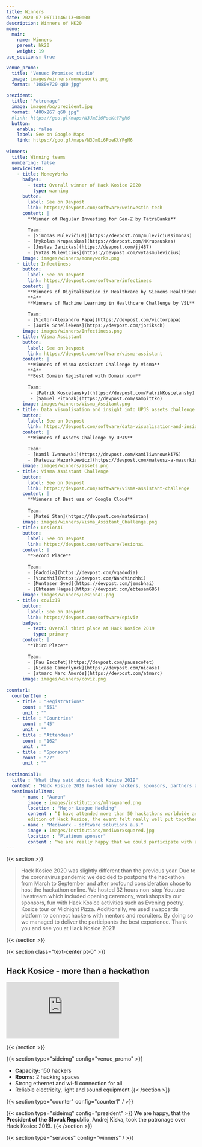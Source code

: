 ```yaml
---
title: Winners
date: 2020-07-06T11:46:13+00:00
description: Winners of HK20
menu:
  main:
    name: Winners
    parent: hk20
    weight: 19
use_sections: true

venue_promo:
  title: 'Venue: Promiseo studio'
  image: images/winners/moneyworks.png
  format: "1080x720 q80 jpg"

prezident:
  title: 'Patronage'
  image: images/bg/prezident.jpg
  format: "400x267 q60 jpg"
  #link: https://goo.gl/maps/N3JmEi6PoeKtYPgM6
  button:
    enable: false
    label: See on Google Maps
    link: https://goo.gl/maps/N3JmEi6PoeKtYPgM6
    
winners:
  title: Winning teams
  numbering: false
  serviceItem:
    - title: MoneyWorks
      badges:
        - text: Overall winner of Hack Kosice 2020
          type: warning
      button:
        label: See on Devpost
        link: https://devpost.com/software/weinvestin-tech
      content: |
        **Winner of Regular Investing for Gen-Z by TatraBanka**
        
        Team:
        - [Simonas Mulevičius](https://devpost.com/muleviciussimonas)
        - [Mykolas Krupauskas](https://devpost.com/MKrupauskas)
        - [Justas Janickas](https://devpost.com/jj487)
        - [Vytas Mulevicius](https://devpost.com/vytasmulevicius)
      image: images/winners/moneyworks.png
    - title: Infectiness
      button:
        label: See on Devpost
        link: https://devpost.com/software/infectiness
      content: |
        **Winners of Digitalization in Healthcare by Siemens Healthineers**       
        **&**
        **Winners of Machine Learning in Healthcare Challenge by VSL** 
        
        Team:
        - [Victor-Alexandru Papa](https://devpost.com/victorpapa)
        - [Jorik Schellekens](https://devpost.com/joriksch)
      image: images/winners/Infectiness.png
    - title: Visma Assistant
      button:
        label: See on Devpost
        link: https://devpost.com/software/visma-assistant
      content: |
        **Winners of Visma Assistant Challenge by Visma**
        **&**
        **Best Domain Registered with Domain.com** 
        
        Team:
         - [Patrik Koscelansky](https://devpost.com/PatrikKoscelansky)
         - [Samuel Pitonak](https://devpost.com/sampittko)
      image: images/winners/Visma_Assitant.png
    - title: Data visualisation and insight into UPJS assets challenge
      button:
        label: See on Devpost
        link: https://devpost.com/software/data-visualisation-and-insight-into-upjs-assets-challenge
      content: |
        **Winners of Assets Challenge by UPJS**
        
        Team: 
        - [Kamil Iwanowski](https://devpost.com/kamiliwanowski75)
        - [Mateusz Mazurkiewicz](https://devpost.com/mateusz-a-mazurkiewicz)
      image: images/winners/assets.png
    - title: Visma Assistant Challenge
      button:
        label: See on Devpost
        link: https://devpost.com/software/visma-assistant-challenge
      content: |
        **Winners of Best use of Google Cloud**
        
        Team:
        - [Matei Stan](https://devpost.com/mateistan)
      image: images/winners/Visma_Assitant_Challenge.png
    - title: LesionAI
      button:
        label: See on Devpost
        link: https://devpost.com/software/lesionai
      content: |
        **Second Place**
        
        Team:
        - [Gadodia](https://devpost.com/vgadodia)
        - [Vinchhi](https://devpost.com/NandVinchhi)
        - [Muntaser Syed](https://devpost.com/jemsbhai)
        - [Ebtesam Haque](https://devpost.com/ebtesam686)
      image: images/winners/LesionAI.png
    - title: coViz19
      button:
        label: See on Devpost
        link: https://devpost.com/software/epiviz
      badges:
        - text: Overall third place at Hack Kosice 2019
          type: primary
      content: |
        **Third Place**
        
        Team:
        - [Pau Escofet](https://devpost.com/pauescofet)
        - [Nicase Camerlynck](https://devpost.com/nicase)
        - [atmarc Marc Amorós](https://devpost.com/atmarc)
      image: images/winners/coviz.png
      
counter1:
  counterItem :
    - title : "Registrations"
      count : "551"
      unit : ""
    - title : "Countries"
      count : "45"
      unit : ""
    - title : "Attendees"
      count : "162"
      unit : ""
    - title : "Sponsors"
      count : "27"
      unit : ""
      
testimonial1:
  title : "What they said about Hack Kosice 2019"
  content : "Hack Kosice 2019 hosted many hackers, sponsors, partners and friends. Here is what some of them said about the event."
  testimonialItem:
      - name : "Aaron"
        image : images/institutions/mlhsquared.png
        location : "Major League Hacking"
        content : “I have attended more than 50 hackathons worldwide and Hack Kosice is among the best events I have been to. Despite it being the 
        edition of Hack Kosice, the event felt really well put together and the production quality was absolutely top notch.”
      - name : "Mediworx - software solutions a.s."
        image : images/institutions/mediworxsquared.jpg
        location : "Platinum sponsor"
        content : “We are really happy that we could participate with all of you. It was definitely a great weekend with a lot of positive energy. As the first-timers in organization, it was done on very high level - you are professionals :-) Many thanks to all of you, honestly best event we took part on for a long time :-)”
---
```


{{< section >}}
<blockquote class="blockquote">

Hack Kosice 2020 was slightly different than the previous year. Due to the coronavirus pandemic we decided to postpone the hackathon from March to September and after profound consideration chose to host the hackathon online. We hosted 32 hours non-stop Youtube livestream which included opening ceremony, workshops by our sponsors, fun with Hack Kosice activities such as Evening poetry, Kosice tour or Midnight Pizza. Additionally, we used swapcards platform to connect hackers with mentors and recruiters. By doing so we managed to deliver the participants the best experience. Thank you and see you at Hack Kosice 2021!

</blockquote>
{{< /section >}}

{{< section class="text-center pt-0" >}}

## Hack Kosice - more than a hackathon

<div class="col-lg-6 mt-5 d-inline-block">
  <div class="aspect-16-9">
    <iframe src="https://www.youtube.com/embed/b4oVTWkvXyk" frameborder="0" allowfullscreen="true" class="aspect-box"></iframe>
  </div>
</div>

{{< /section >}}


{{< section type="sideimg" config="venue_promo" >}}
- **Capacity:** 150 hackers
- **Rooms:** 2 hacking spaces 
- Strong ethernet and wi-fi connection for all
- Reliable electricity, light and sound equipment
{{< /section >}}

{{< section type="counter" config="counter1" / >}}

{{< section type="sideimg" config="prezident" >}}
We are happy, that the **President of the Slovak Republic**, Andrej Kiska, took the patronage over Hack Kosice 2019.
{{< /section >}}


{{< section type="services" config="winners" / >}}

